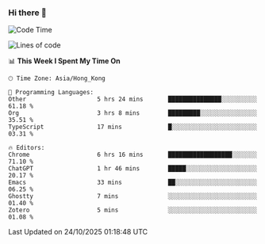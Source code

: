 ### Hi there 👋

<!--
**nicehiro/nicehiro** is a ✨ _special_ ✨ repository because its `README.md` (this file) appears on your GitHub profile.

Here are some ideas to get you started:

- 🔭 I’m currently working on ...
- 🌱 I’m currently learning ...
- 👯 I’m looking to collaborate on ...
- 🤔 I’m looking for help with ...
- 💬 Ask me about ...
- 📫 How to reach me: ...
- 😄 Pronouns: ...
- ⚡ Fun fact: ...
-->

<!--START_SECTION:waka-->
![Code Time](http://img.shields.io/badge/Code%20Time-1%2C169%20hrs%2018%20mins-blue)

![Lines of code](https://img.shields.io/badge/From%20Hello%20World%20I%27ve%20Written-1.9%20million%20lines%20of%20code-blue)

📊 **This Week I Spent My Time On** 

```text
🕑︎ Time Zone: Asia/Hong_Kong

💬 Programming Languages: 
Other                    5 hrs 24 mins       ███████████████░░░░░░░░░░   61.18 % 
Org                      3 hrs 8 mins        █████████░░░░░░░░░░░░░░░░   35.51 % 
TypeScript               17 mins             █░░░░░░░░░░░░░░░░░░░░░░░░   03.31 % 

🔥 Editors: 
Chrome                   6 hrs 16 mins       ██████████████████░░░░░░░   71.10 % 
ChatGPT                  1 hr 46 mins        █████░░░░░░░░░░░░░░░░░░░░   20.17 % 
Emacs                    33 mins             ██░░░░░░░░░░░░░░░░░░░░░░░   06.25 % 
Ghostty                  7 mins              ░░░░░░░░░░░░░░░░░░░░░░░░░   01.40 % 
Zotero                   5 mins              ░░░░░░░░░░░░░░░░░░░░░░░░░   01.08 % 
```


 Last Updated on 24/10/2025 01:18:48 UTC
<!--END_SECTION:waka-->
